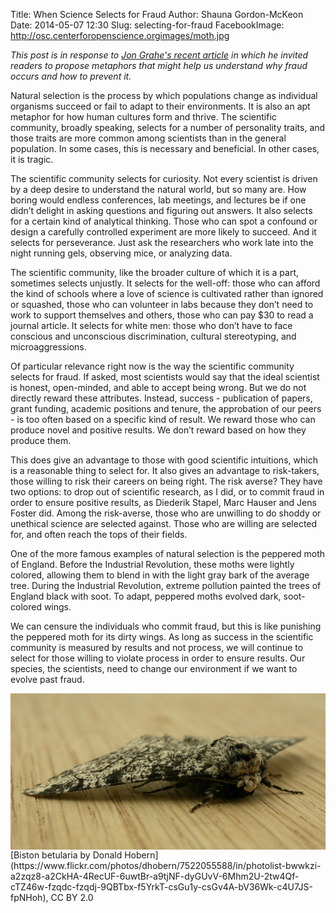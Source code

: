 Title: When Science Selects for Fraud
Author: Shauna Gordon-McKeon
Date: 2014-05-07 12:30
Slug: selecting-for-fraud
FacebookImage: http://osc.centerforopenscience.orgimages/moth.jpg

_This post is in response to [Jon Grahe's recent article](http://osc.centerforopenscience.org/2014/05/02/avoiding-a-witch-hunt/) in which he invited readers to propose metaphors that might help us understand why fraud occurs and how to prevent it._

Natural selection is the process by which populations change as individual organisms succeed or fail to adapt to their environments.  It is also an apt metaphor for how human cultures form and thrive.  The scientific community, broadly speaking, selects for a number of personality traits, and those traits are more common among scientists than in the general population.  In some cases, this is necessary and beneficial.  In other cases, it is tragic.  

The scientific community selects for curiosity.  Not every scientist is driven by a deep desire to understand the natural world, but so many are.  How boring would endless conferences, lab meetings, and lectures be if one didn’t delight in asking questions and figuring out answers.  It also selects for a certain kind of analytical thinking.  Those who can spot a confound or design a carefully controlled experiment are more likely to succeed.  And it selects for perseverance.  Just ask the researchers who work late into the night running gels, observing mice, or analyzing data.  

The scientific community, like the broader culture of which it is a part, sometimes selects unjustly.  It selects for the well-off: those who can afford the kind of schools where a love of science is cultivated rather than ignored or squashed, those who can volunteer in labs because they don’t need to work to support themselves and others, those who can pay $30 to read a journal article.  It selects for white men: those who don’t have to face conscious and unconscious discrimination, cultural stereotyping, and microaggressions.  

Of particular relevance right now is the way the scientific community selects for fraud.  If asked, most scientists would say that the ideal scientist is honest, open-minded, and able to accept being wrong.  But we do not directly reward these attributes.  Instead, success - publication of papers, grant funding, academic positions and tenure, the approbation of our peers - is too often based on a specific kind of result.  We reward those who can produce novel and positive results.  We don’t reward based on how they produce them.  

This does give an advantage to those with good scientific intuitions, which is a reasonable thing to select for.  It also gives an advantage to risk-takers, those willing to risk their careers on being right.  The risk averse?  They have two options: to drop out of scientific research, as I did, or to commit fraud in order to ensure positive results, as Diederik Stapel, Marc Hauser and Jens Foster did.  Among the risk-averse, those who are unwilling to do shoddy or unethical science are selected against.  Those who are willing are selected for, and often reach the tops of their fields.  

One of the more famous examples of natural selection is the peppered moth of England.  Before the Industrial Revolution, these moths were lightly colored, allowing them to blend in with the light gray bark of the average tree.  During the Industrial Revolution, extreme pollution painted the trees of England black with soot.  To adapt, peppered moths evolved dark, soot-colored wings.  

We can censure the individuals who commit fraud, but this is like punishing the peppered moth for its dirty wings.  As long as success in the scientific community is measured by results and not process, we will continue to select for those willing to violate process in order to ensure results.  Our species, the scientists, need to change our environment if we want to evolve past fraud.  

<img src="images/moth.jpg" alt="Photo of Jon Grahe" align="center" width="600px" />
[Biston betularia by Donald Hobern](https://www.flickr.com/photos/dhobern/7522055588/in/photolist-bwwkzi-a2zqz8-a2CkHA-4RecUF-6uwtBr-a9tjNF-dyGUvV-6Mhm2U-2tw4Qf-cTZ46w-fzqdc-fzqdj-9QBTbx-f5YrkT-csGu1y-csGv4A-bV36Wk-c4U7JS-fpNHoh), CC BY 2.0
